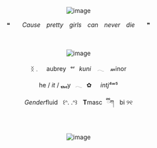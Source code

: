<div align="center">

![image](https://github.com/user-attachments/assets/993ba80d-64d9-431e-8e5b-3c5fb5cc3f6c)


❝　　*Cause　pretty　girls　can　never　die*　　❞

<div align="center">　

<div align="center">

![image](https://github.com/user-attachments/assets/9935d45a-5fe2-41ec-b31d-bafa1a20c590)

<div align="center"> 

  ᛝ 𓈒⠀⠀aubrey⠀ᵒʳ⠀*kuni*⠀ 𓂃 ⠀𝓂inor
<div align="center">
  
he / *it* / **ₜₕ**ₑy⠀𓂃⠀✿⠀⠀*intj*⁴ʷ⁵
<div align="center"> 
  
  *Gender*fluid      ꒰ᐢ. .ᐢ꒱      **T**masc⠀ྀིཀ      bi ୨୧

  <p align="center"


<div align="center">　
<div align="center">

![image](https://github.com/user-attachments/assets/9175fcb3-6bef-47e3-a567-79b213928610)





